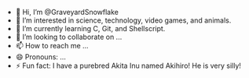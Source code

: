 - 👋 Hi, I’m @GraveyardSnowflake
- 👀 I’m interested in science, technology, video games, and animals.
- 🌱 I’m currently learning C, Git, and Shellscript.
- 💞️ I’m looking to collaborate on ...
- 📫 How to reach me ...
- 😄 Pronouns: ...
- ⚡ Fun fact: I have a purebred Akita Inu named Akihiro! He is very silly!

<!---
GraveyardSnowflake/GraveyardSnowflake is a ✨ special ✨ repository because its `README.md` (this file) appears on your GitHub profile.
You can click the Preview link to take a look at your changes.
--->
